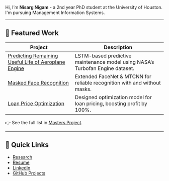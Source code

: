 Hi, I’m **Nisarg Nigam** - a 2nd year PhD student at the University of Houston. I'm pursuing Management Information Systems.

---

## 🚀 Featured Work

| Project | Description |
|---------|-------------|
| [Predicting Remaining Useful Life of Aeroplane Engine](./masters-project) | LSTM-based predictive maintenance model using NASA’s Turbofan Engine dataset. |
| [Masked Face Recognition](./masters-project) | Extended FaceNet & MTCNN for reliable recognition with and without masks. |
| [Loan Price Optimization](./masters-project) | Designed optimization model for loan pricing, boosting profit by 100%. |

👉 See the full list in [Masters Project](./masters-project).

---

## 📄 Quick Links
- [Research](./research)  
- [Resume](./resume)  
- [LinkedIn](https://www.linkedin.com/in/nisargnigam/)  
- [GitHub Projects](https://github.com/nisnig)  

